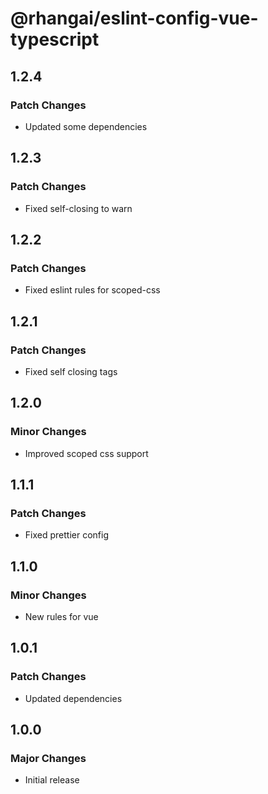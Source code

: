 # @rhangai/eslint-config-vue-typescript

## 1.2.4

### Patch Changes

- Updated some dependencies

## 1.2.3

### Patch Changes

- Fixed self-closing to warn

## 1.2.2

### Patch Changes

- Fixed eslint rules for scoped-css

## 1.2.1

### Patch Changes

- Fixed self closing tags

## 1.2.0

### Minor Changes

- Improved scoped css support

## 1.1.1

### Patch Changes

- Fixed prettier config

## 1.1.0

### Minor Changes

- New rules for vue

## 1.0.1

### Patch Changes

- Updated dependencies

## 1.0.0

### Major Changes

- Initial release
